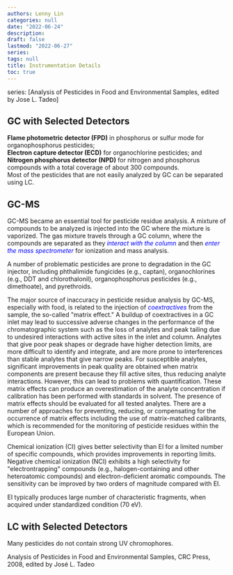 ```yaml
---
authors: Lenny Lin
categories: null
date: "2022-06-24"
description: 
draft: false
lastmod: "2022-06-27"
series: 
tags: null
title: Instrumentation Details
toc: true
---
```


series: [Analysis of Pesticides in Food and Environmental Samples, edited by Jose L. Tadeo]


<!--more-->
## GC with Selected Detectors
**Flame photometric detector (FPD)** in phosphorus or sulfur mode for organophosphorus pesticides;   
**Electron capture detector (ECD)** for organochlorine pesticides; and   
**Nitrogen phosphorus detector (NPD)** for nitrogen and phosphorus compounds with a total coverage of about 300 compounds.  
Most of the pesticides that are not easily analyzed by GC can be separated using LC.


## GC-MS
GC-MS became an essential tool for pesticide residue analysis. A mixture of compounds to be analyzed is injected into the GC where the mixture is vaporized. The gas mixture travels
through a GC column, where the compounds are separated as they *<font color ="blue">interact with the column</font>* and then *<font color ="blue">enter the mass spectrometer</font>* for ionization and mass analysis.  

A number of problematic pesticides are prone to degradation in the GC injector, including phthalimide fungicides (e.g., captan), organochlorines (e.g., DDT and chlorothalonil), organophosphorus pesticides (e.g., dimethoate), and pyrethroids.  

The major source of inaccuracy in pesticide residue analysis by GC-MS, especially with food, is related to the injection of *<font color ="blue">coextractives</font>* from the sample, the so-called "matrix effect."  A buildup of coextractives in a GC inlet may lead to successive adverse changes in the performance of the chromatographic system such as the loss of analytes and peak tailing due to undesired interactions with active sites in the inlet and column. Analytes that give poor peak shapes or degrade have higher detection limits, are more difficult to identify and integrate, and are more prone to interferences than stable analytes that give narrow peaks. For susceptible analytes, significant improvements in peak quality are obtained when matrix components are present because they fill active sites, thus reducing analyte interactions. However, this can lead to problems with quantification. These matrix effects can produce an overestimation of the analyte concentration if calibration has been performed with standards in solvent. The presence of matrix effects should be evaluated for all tested analytes. There are a number of approaches for preventing, reducing, or compensating for the occurrence of matrix effects including the use of matrix-matched calibrants, which is recommended for the monitoring of pesticide residues within the European Union.  

Chemical ionization (CI) gives better selectivity than EI for a limited number of specific compounds, which provides improvements in reporting limits.  Negative chemical ionization (NCI) exhibits a high selectivity for "electrontrapping" compounds (e.g., halogen-containing and other heteroatomic compounds) and electron-deficient aromatic compounds.  The sensitivity can be improved by two orders of magnitude compared with EI.  

EI typically produces large number of characteristic fragments, when acquired under standardized condition (70 eV).  


## LC with Selected Detectors
Many pesticides do not contain strong UV chromophores.


Analysis of Pesticides in Food and Environmental Samples, CRC Press, 2008, edited by Jos&eacute; L. Tadeo

